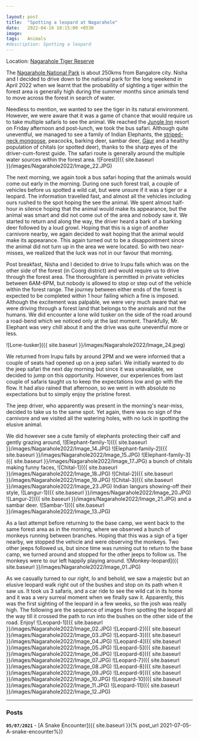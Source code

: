 ```yaml
---

layout: post
title:  "Spotting a leopard at Nagarahole"
date:   2022-04-16 18:15:00 +0530
image:  
tags:   Animals
#description: Spotting a leopard
---
```


Location: [Nagarahole Tiger Reserve](https://goo.gl/maps/zKNBaCNweiRT56Di6)

The [Nagarahole National Park](https://en.wikipedia.org/wiki/Nagarhole_National_Park) is about 250kms from Bangalore city. Nisha and I decided to drive down to the national park for the long weekend in April 2022 when we learnt that the probability of sighting a tiger within the forest area is generally high during the summer months since animals tend to move across the forest in search of water. 

Needless to mention, we wanted to see the tiger in its natural environment. However, we were aware that it was a game of chance that would require us to take multiple safaris to see the animal. We reached the [Jungle Inn](http://www.jungleinn.in) resort on Friday afternoon and post-lunch, we took the bus safari. Although quite uneventful, we managed to see a family of Indian Elephants, the [striped-neck mongoose](https://en.wikipedia.org/wiki/Stripe-necked_mongoose), peacocks, barking deer, sambar deer, [Gaur](https://en.wikipedia.org/wiki/Gaur) and a healthy population of chitals (or spotted deer), thanks to the sharp eyes of the driver-cum-forest guide. The safari route is generally around the multiple water sources within the forest area. 
![Forest]({{ site.baseurl }}/images/Nagarahole2022/Image_22.JPG)

The next morning, we again took a bus safari hoping that the animals would come out early in the morning. During one such forest trail, a couple of vehicles before us spotted a wild cat, but were unsure if it was a tiger or a leopard. The information travelled fast, and almost all the vehicles including ours rushed to the spot hoping the see the animal. We spent almost half-hour in silence hoping that the animal would make its appearance, but the animal was smart and did not come out of the area and nobody saw it. We started to return and along the way, the driver heard a bark of a barking deer followed by a loud growl. Hoping that this is a sign of another carnivore nearby, we again decided to wait hoping that the animal would make its appearance. This again turned out to be a disappointment since the animal did not turn up in the area we were located. So with two near-misses, we realized that the luck was not in our favour that morning. 

Post breakfast, Nisha and I decided to drive to Irupu falls which was on the other side of the forest (in Coorg district) and would require us to drive through the forest area. The thoroughfare is permitted in private vehicles between 6AM-6PM, but nobody is allowed to stop or step out of the vehicle within the forest range. The journey between either ends of the forest is expected to be completed within 1 hour failing which a fine is imposed. Although the excitement was palpable, we were very much aware that we were driving through a forest land that belongs to the animals and not the humans. We did encounter a lone wild tusker on the side of the road around a road-bend which we noticed only at the last moment. Thankfully, Mr. Elephant was very chill about it and the drive was quite uneventful more or less.

![Lone-tusker]({{ site.baseurl }}/images/Nagarahole2022/Image_24.jpeg)

We returned from Irupu falls by around 2PM and we were informed that a couple of seats had opened up on a jeep safari. We initially wanted to do the jeep safari the next day morning but since it was unavailable, we decided to jump on this opportunity. However, our experiences from last couple of safaris taught us to keep the expectations low and go with the flow. It had also rained that afternoon, so we went in with absolute no expectations but to simply enjoy the pristine forest. 

The jeep driver, who apparently was present in the morning's near-miss, decided to take us to the same spot. Yet again, there was no sign of the carnivore and we visited all the watering holes, with no luck in spotting the elusive animal. 

We did however see a cute family of elephants protecting their calf and gently grazing around,
![Elephant-family-1]({{ site.baseurl }}/images/Nagarahole2022/Image_14.JPG)
![Elephant-family-2]({{ site.baseurl }}/images/Nagarahole2022/Image_15.JPG)
![Elephant-family-3]({{ site.baseurl }}/images/Nagarahole2022/Image_17.JPG)
a bunch of chitals making funny faces,
![Chital-1]({{ site.baseurl }}/images/Nagarahole2022/Image_18.JPG)
![Chital-2]({{ site.baseurl }}/images/Nagarahole2022/Image_19.JPG)
![Chital-3]({{ site.baseurl }}/images/Nagarahole2022/Image_23.JPG)
Indian langurs showing-off their style, 
![Langur-1]({{ site.baseurl }}/images/Nagarahole2022/Image_20.JPG)
![Langur-2]({{ site.baseurl }}/images/Nagarahole2022/Image_21.JPG)
and a sambar deer.
![Sambar-1]({{ site.baseurl }}/images/Nagarahole2022/Image_13.JPG)

As a last attempt before returning to the base camp, we went back to the same forest area as in the morning, where we observed a bunch of monkeys running between branches. Hoping that this was a sign of a tiger nearby, we stopped the vehicle and were observing the monkeys. Two other jeeps followed us, but since time was running out to return to the base camp, we turned around and stopped for the other jeeps to follow us. The monkeys were to our left happily playing around. 
![Monkey-leopard]({{ site.baseurl }}/images/Nagarahole2022/Image_01.JPG)

As we casually turned to our right, lo and behold, we saw a majestic but an elusive leopard walk right out of the bushes and stop on its path when it saw us. It took us 3 safaris, and a car ride to see the wild cat in its home and it was a very surreal moment when we finally saw it. Apparently, this was the first sighting of the leopard in a few weeks, so the josh was really high. The following are the sequence of images from spotting the leopard all the way till it crossed the path to run into the bushes on the other side of the road. Enjoy!
![Leopard-1]({{ site.baseurl }}/images/Nagarahole2022/Image_02.JPG)
![Leopard-2]({{ site.baseurl }}/images/Nagarahole2022/Image_03.JPG)
![Leopard-3]({{ site.baseurl }}/images/Nagarahole2022/Image_04.JPG)
![Leopard-4]({{ site.baseurl }}/images/Nagarahole2022/Image_05.JPG)
![Leopard-5]({{ site.baseurl }}/images/Nagarahole2022/Image_06.JPG)
![Leopard-6]({{ site.baseurl }}/images/Nagarahole2022/Image_07.JPG)
![Leopard-7]({{ site.baseurl }}/images/Nagarahole2022/Image_08.JPG)
![Leopard-8]({{ site.baseurl }}/images/Nagarahole2022/Image_09.JPG)
![Leopard-9]({{ site.baseurl }}/images/Nagarahole2022/Image_10.JPG)
![Leopard-10]({{ site.baseurl }}/images/Nagarahole2022/Image_11.JPG)
![Leopard-11]({{ site.baseurl }}/images/Nagarahole2022/Image_12.JPG)










***
### Posts

**`05/07/2021`** -  [A Snake Encounter]({{ site.baseurl }}{% post_url 2021-07-05-A-snake-encounter%})
